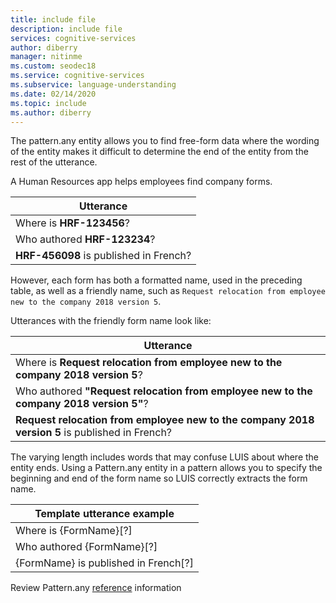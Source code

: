 ```yaml
---
title: include file
description: include file
services: cognitive-services
author: diberry
manager: nitinme
ms.custom: seodec18
ms.service: cognitive-services
ms.subservice: language-understanding
ms.date: 02/14/2020
ms.topic: include
ms.author: diberry
---
```



The pattern.any entity allows you to find free-form data where the wording of the entity makes it difficult to determine the end of the entity from the rest of the utterance.

A Human Resources app helps employees find company forms.

|Utterance|
|--|
|Where is **HRF-123456**?|
|Who authored **HRF-123234**?|
|**HRF-456098** is published in French?|

However, each form has both a formatted name, used in the preceding table, as well as a friendly name, such as `Request relocation from employee new to the company 2018 version 5`.

Utterances with the friendly form name look like:

|Utterance|
|--|
|Where is **Request relocation from employee new to the company 2018 version 5**?|
|Who authored **"Request relocation from employee new to the company 2018 version 5"**?|
|**Request relocation from employee new to the company 2018 version 5** is published in French?|

The varying length includes words that may confuse LUIS about where the entity ends. Using a Pattern.any entity in a pattern allows you to specify the beginning and end of the form name so LUIS correctly extracts the form name.

|Template utterance example|
|--|
|Where is {FormName}[?]|
|Who authored {FormName}[?]|
|{FormName} is published in French[?]|

Review Pattern.any [reference](../reference-entity-pattern-any.md) information